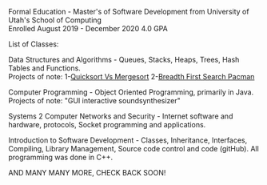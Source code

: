 Formal Education - Master's of Software Development from University of Utah's School of Computing
<br />
Enrolled August 2019 - December 2020 4.0 GPA

List of Classes:

Data Structures and Algorithms - Queues, Stacks, Heaps, Trees, Hash Tables and Functions. <br />
Projects of note: 1-[Quicksort Vs Mergesort](https://github.com/alexnel24/AlexNelson/tree/master/SchoolProjects/QuickSortAndMergeSort)       2-[Breadth First Search Pacman](https://github.com/alexnel24/AlexNelson/tree/master/SchoolProjects/PacmanFindPath)

Computer Programming - Object Oriented Programming, primarily in Java. <br />
Projects of note: "GUI interactive soundsynthesizer" 

Systems 2 Computer Networks and Security - Internet software and hardware, protocols, Socket programming and applications.  

Introduction to Software Development - Classes, Inheritance, Interfaces, Compiling, Library Management, Source code control and code (gitHub). All programming was done in C++. 

AND MANY MANY MORE, CHECK BACK SOON!

